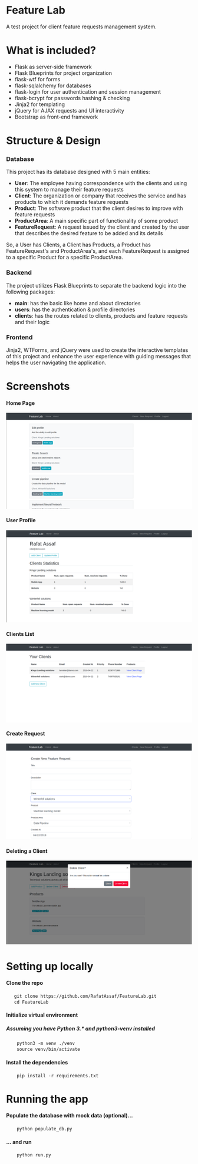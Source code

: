 # Feature Lab
A test project for client feature requests management system.

# What is included?
- Flask as server-side framework
- Flask Blueprints for project organization
- flask-wtf for forms
- flask-sqlalchemy for databases
- flask-login for user authentication and session management
- flask-bcrypt for passwords hashing & checking
- Jinja2 for templating 
- jQuery for AJAX requests and UI interactivity 
- Bootstrap as front-end framework

# Structure & Design
### Database
This project has its database designed with 5 main entities:
- **User**: The employee having correspondence with the clients and using this system to manage their feature requests
- **Client**: The organization or company that receives the service and has products to which it demands feature requests
- **Product**: The software product that the client desires to improve with feature requests
- **ProductArea**: A main specific part of functionality of some product
- **FeatureRequest**: A request issued by the client and created by the user that describes the desired feature to be added and its details

So, a User has Clients, a Client has Products, a Product has FeatureRequest's and ProductArea's, and each FeatureRequest is assigned to a specific Product for a specific ProductArea.

### Backend
The project utilizes Flask Blueprints to separate the backend logic into the following packages:
- **main**: has the basic like home and about directories
- **users**: has the authentication & profile directories
- **clients**: has the routes related to clients, products and feature requests and their logic

### Frontend 
Jinja2, WTForms, and jQuery were used to create the interactive templates of this project and enhance the user experience with guiding messages that helps the user navigating the application.


# Screenshots
#### Home Page
![home](readme_media/home.png)
#### User Profile
![profile](readme_media/profile.png)
#### Clients List
![clients](readme_media/clients.png)
#### Create Request
![create_request](readme_media/create_request.png)
#### Deleting a Client
![delete](readme_media/delete.png)

# Setting up locally
#### Clone the repo
```
   git clone https://github.com/RafatAssaf/FeatureLab.git
   cd FeatureLab   
```

#### Initialize virtual environment
##### Assuming you have Python 3.* and python3-venv installed 
```
    python3 -m venv ./venv
    source venv/bin/activate
```

#### Install the dependencies
```
    pip install -r requirements.txt
```

# Running the app
#### Populate the database with mock data (optional)...
```
    python populate_db.py
```

#### ... and run
```
    python run.py
```